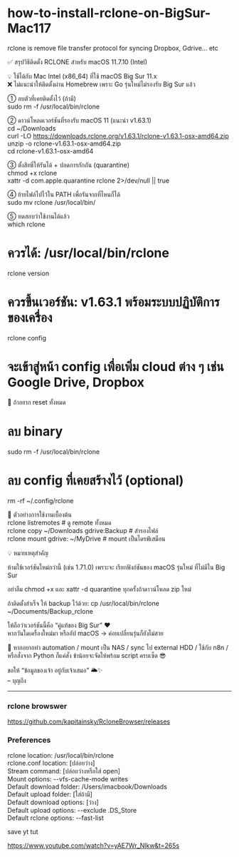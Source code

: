 # how-to-install-rclone-on-BigSur-Mac117
rclone is remove file transfer protocol for syncing Dropbox, Gdrive... etc

✅ สรุปวิธีติดตั้ง RCLONE สำหรับ macOS 11.7.10 (Intel) <br>

💡 ใช้ได้กับ Mac Intel (x86_64) ที่ใช้ macOS Big Sur 11.x  <br>
❌ ไม่แนะนำให้ติดตั้งผ่าน Homebrew เพราะ Go รุ่นใหม่ไม่รองรับ Big Sur แล้ว  <br>

① ลบตัวที่เคยติดตั้งไว้ (ถ้ามี)  <br>
sudo rm -f /usr/local/bin/rclone  <br>

② ดาวน์โหลดเวอร์ชันที่รองรับ macOS 11 (แนะนำ v1.63.1)  <br>
cd ~/Downloads  <br>
curl -LO https://downloads.rclone.org/v1.63.1/rclone-v1.63.1-osx-amd64.zip  <br>
unzip -o rclone-v1.63.1-osx-amd64.zip  <br>
cd rclone-v1.63.1-osx-amd64  <br>
 
③ ตั้งสิทธิ์ให้รันได้ + ปลดการกักกัน (quarantine)  <br>
chmod +x rclone <br>
xattr -d com.apple.quarantine rclone 2>/dev/null || true <br>

④ ย้ายไฟล์ไปไว้ใน PATH เพื่อรันจากที่ไหนก็ได้ <br>
sudo mv rclone /usr/local/bin/ <br>

⑤ ทดสอบว่าใช้งานได้แล้ว <br>
which rclone <br>
# ควรได้: /usr/local/bin/rclone <br>

rclone version <br>
# ควรขึ้นเวอร์ชัน: v1.63.1 พร้อมระบบปฏิบัติการของเครื่อง <br>

rclone config <br>
# จะเข้าสู่หน้า config เพื่อเพิ่ม cloud ต่าง ๆ เช่น Google Drive, Dropbox <br>

🔄 ถ้าอยาก reset ทั้งหมด <br>
# ลบ binary <br>
sudo rm -f /usr/local/bin/rclone <br>

# ลบ config ที่เคยสร้างไว้ (optional) <br>
rm -rf ~/.config/rclone

🌈 ตัวอย่างการใช้งานเบื้องต้น <br>
rclone listremotes                     # ดู remote ทั้งหมด <br>
rclone copy ~/Downloads gdrive:Backup # สำรองไฟล์ <br>
rclone mount gdrive: ~/MyDrive        # mount เป็นไดรฟ์เสมือน <br>

💡 หมายเหตุสำคัญ <br>

ห้ามใช้เวอร์ชันใหม่กว่านี้ (เช่น 1.71.0) เพราะจะ เรียกฟังก์ชันของ macOS รุ่นใหม่ ที่ไม่มีใน Big Sur <br>

อย่าลืม chmod +x และ xattr -d quarantine ทุกครั้งถ้าดาวน์โหลด zip ใหม่ <br>

ถ้าติดตั้งสำเร็จ ให้ backup ไว้ด้วย: cp /usr/local/bin/rclone ~/Documents/Backup_rclone <br>

ให้ถือว่าเวอร์ชันนี้คือ “คู่แท้ของ Big Sur” ♥️ <br>
หากวันใดเครื่องใหม่มา หรืออัป macOS → ค่อยเปลี่ยนรุ่นก็ยังไม่สาย <br>

🔧 หากอยากทำ automation / mount เป็น NAS / sync ไป external HDD / ใช้กับ n8n / หรือสั่งจาก Python ก็แค่สั่ง ข้าน้อยจะจัดให้พร้อม script ครบเซ็ต 😎 <br>

ขอให้ “ข้อมูลของเจ้า อยู่กับเจ้าเสมอ” 🌥️✨ <br>
– บุญถึง <br>

---
### rclone browswer
https://github.com/kapitainsky/RcloneBrowser/releases

### Preferences

rclone location:         /usr/local/bin/rclone <br>
rclone.conf location:    [ปล่อยว่าง] <br>
Stream command:          [ปล่อยว่างหรือใส่ open] <br>
Mount options:           --vfs-cache-mode writes <br>
Default download folder: /Users/imacbook/Downloads <br>
Default upload folder:   [ใส่ถ้ามี] <br>
Default download options: [ว่าง] <br>
Default upload options:  --exclude .DS_Store <br>
Default rclone options:  --fast-list <br>

save yt tut

https://www.youtube.com/watch?v=yAE7Wr_Nlkw&t=265s

